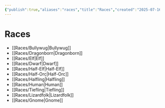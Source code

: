 ```yaml
---
{"publish":true,"aliases":"races","title":"Races","created":"2025-07-16","modified":"2025-07-21T20:10:55.686+02:00","published":"2025-07-16","cssclasses":""}
---
```


# Races
- [[Races/Bullywug\|Bullywug]]
- [[Races/Dragonborn\|Dragonborn]]
- [[Races/Elf\|Elf]]
- [[Races/Dwarf\|Dwarf]]
- [[Races/Half-Elf\|Half-Elf]]
- [[Races/Half-Orc\|Half-Orc]]
- [[Races/Halfling\|Halfling]]
- [[Races/Human\|Human]]
- [[Races/Tiefling\|Tiefling]]
- [[Races/Lizardfolk\|Lizardfolk]]
- [[Races/Gnome\|Gnome]]

